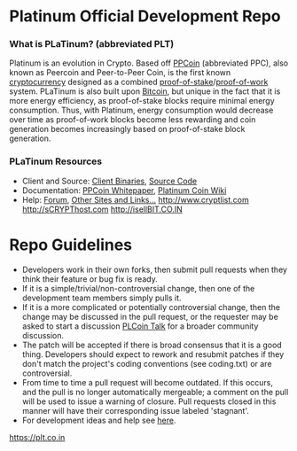 Platinum Official Development Repo
================================

### What is PLaTinum? (abbreviated PLT)
Platinum  is an evolution in Crypto. Based off [PPCoin](http://ppcoin.org/) (abbreviated PPC), also known as Peercoin and Peer-to-Peer Coin, is the first known [cryptocurrency](https://en.wikipedia.org/wiki/Cryptocurrency)  designed as a combined [proof-of-stake](http://ppcoin.org/static/ppcoin-paper.pdf)/[proof-of-work](https://en.wikipedia.org/wiki/Proof-of-work_system) system. PLaTinum  is also built upon [Bitcoin](http://bitcoin.org/en/), but unique in the fact that it is more energy efficiency, as proof-of-stake blocks require minimal energy consumption. Thus, with Platinum, energy consumption would decrease over time as proof-of-work blocks become less rewarding and coin generation becomes increasingly based on proof-of-stake block generation.

### PLaTinum Resources
* Client and Source:
[Client Binaries](https://plt.co.in),
[Source Code](https://github.com/gooios/platinum)
* Documentation: [PPCoin Whitepaper](http://ppcoin.org/static/ppcoin-paper.pdf),
[Platinum Coin Wiki](https://github.com/gooios/platinum/wiki)
* Help: 
[Forum](http:/its.hoop.la/),
[Other Sites and Links...](http://www.isellbit.co.in/platinum)
http://www.cryptlist.com 
http://sCRYPThost.com
http://isellBIT.CO.IN

Repo Guidelines
================================

* Developers work in their own forks, then submit pull requests when they think their feature or bug fix is ready.
* If it is a simple/trivial/non-controversial change, then one of the development team members simply pulls it.
* If it is a more complicated or potentially controversial change, then the change may be discussed in the pull request, or the requester may be asked to start a discussion [PLCoin Talk](http://its.hoop.la/) for a broader community discussion. 
* The patch will be accepted if there is broad consensus that it is a good thing. Developers should expect to rework and resubmit patches if they don't match the project's coding conventions (see coding.txt) or are controversial.
* From time to time a pull request will become outdated. If this occurs, and the pull is no longer automatically mergeable; a comment on the pull will be used to issue a warning of closure.  Pull requests closed in this manner will have their corresponding issue labeled 'stagnant'.
* For development ideas and help see [here](http://its.hoop.la).

https://plt.co.in

